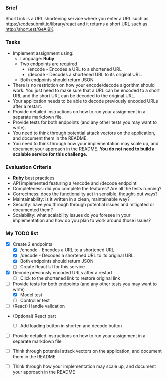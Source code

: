 ### Brief

ShortLink is a URL shortening service where you enter a URL such as https://codesubmit.io/library/react and it returns a short URL such as http://short.est/GeAi9K.

### Tasks

-   Implement assignment using:
    -   Language: **Ruby**
    -   Two endpoints are required
        -   /encode - Encodes a URL to a shortened URL
        -   /decode - Decodes a shortened URL to its original URL.
    -   Both endpoints should return JSON
-   There is no restriction on how your encode/decode algorithm should work. You just need to make sure that a URL can be encoded to a short URL and the short URL can be decoded to the original URL.
- Your application needs to be able to decode previously encoded URLs after a restart.
-   Provide detailed instructions on how to run your assignment in a separate markdown file.
-   Provide tests for both endpoints (and any other tests you may want to write).
-  You need to think through potential attack vectors on the application, and document them in the README.
-  You need to think through how your implementation may scale up, and document your approach in the README. **You do not need to build a scalable service for this challenge.**

### Evaluation Criteria

-   **Ruby** best practices
-   API implemented featuring a /encode and /decode endpoint
-   Completeness: did you complete the features? Are all the tests running?
-   Correctness: does the functionality act in sensible, thought-out ways?
-   Maintainability: is it written in a clean, maintainable way?
-   Security: have you through through potential issues and mitigated or documented them?
-   Scalability: what scalability issues do you foresee in your implementation and how do you plan to work around those issues?

### My TODO list

- [x] Create 2 endpoints
  - [x] /encode - Encodes a URL to a shortened URL
  - [x] /decode - Decodes a shortened URL to its original URL.
  - [x] Both endpoints should return JSON
  - [ ] Create React UI for this service
- [x] Decode previously encoded URLs after a restart
  - [ ] Click to the shortened link to restore original link
- [ ] Provide tests for both endpoints (and any other tests you may want to write)
  - [x] Model test
  - [ ] Controller test
- [ ] (React) Handle validation
- (Optional) React part
  - [ ] Add loading button in shorten and decode button


- [ ] Provide detailed instructions on how to run your assignment in a separate markdown file
- [ ] Think through potential attack vectors on the application, and document them in the README
- [ ] Think through how your implementation may scale up, and document your approach in the README

